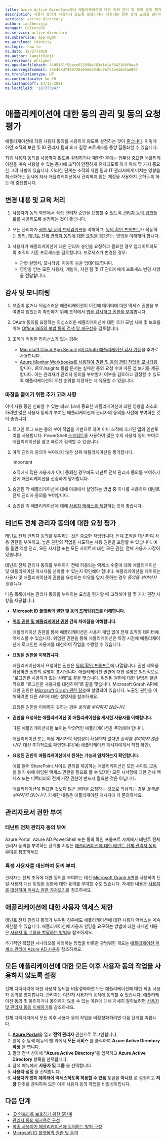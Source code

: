```yaml
---
title: Azure Active Directory에서 애플리케이션에 대한 동의 관리 및 동의 요청 평가
description: 사용자 동의가 사용하지 않도록 설정되거나 제한되는 경우 동의 요청을 관리하는 방법 및 Azure Active Directory 애플리케이션에 대한 테넌트 전체 관리자 동의에 대한 요청을 평가하는 방법에 대해 알아봅니다.
services: active-directory
author: iantheninja
manager: CelesteDG
ms.service: active-directory
ms.subservice: app-mgmt
ms.workload: identity
ms.topic: how-to
ms.date: 12/27/2019
ms.author: iangithinji
ms.reviewer: phsignor
ms.openlocfilehash: 3405181f9bace023950e583dfe1a334216bf0aa0
ms.sourcegitcommit: 2654d8d7490720a05e5304bc9a7c2b41eb4ae007
ms.translationtype: HT
ms.contentlocale: ko-KR
ms.lasthandoff: 04/13/2021
ms.locfileid: "107373947"
---
```

# <a name="managing-consent-to-applications-and-evaluating-consent-requests"></a>애플리케이션에 대한 동의 관리 및 동의 요청 평가

애플리케이션에 최종 사용자 동의를 사용하지 않도록 설정하는 것이 [좋습니다](../../security/fundamentals/steps-secure-identity.md#restrict-user-consent-operations). 이렇게 하면 조직의 보안 및 ID 관리자 팀과 의사 결정 프로세스를 중앙 집중화할 수 있습니다.

최종 사용자 동의를 사용하지 않도록 설정하거나 제한한 후에는 업무상 중요한 애플리케이션을 계속 사용할 수 있는 동시에 조직이 안전하게 유지되도록 하기 위해 몇 가지 중요한 고려 사항이 있습니다. 이러한 단계는 조직의 지원 팀과 IT 관리자에게 미치는 영향을 최소화하는 동시에 타사 애플리케이션에서 관리되지 않는 계정을 사용하지 못하도록 하는 데 중요합니다.

## <a name="process-changes-and-education"></a>변경 내용 및 교육 처리

 1. 사용자가 동의 화면에서 직접 관리자 승인을 요청할 수 있도록 [관리자 동의 워크플로](configure-admin-consent-workflow.md)를 사용하도록 설정하는 것이 좋습니다.

 2. 모든 관리자가 [권한 및 동의 프레임워크](../develop/consent-framework.md)를 이해하고, [동의 확인 프롬프트](../develop/application-consent-experience.md)가 작동하는 방법, [테넌트 전체 관리자 동의에 대한 요청을 평가](#evaluating-a-request-for-tenant-wide-admin-consent)하는 방법을 이해해야 합니다.
 3. 사용자가 애플리케이션에 대한 관리자 승인을 요청하고 필요한 경우 업데이트하도록 조직의 기존 프로세스를 검토합니다. 프로세스가 변경된 경우:
    * 관련 설명서, 모니터링, 자동화 등을 업데이트합니다.
    * 영향을 받는 모든 사용자, 개발자, 지원 팀 및 IT 관리자에게 프로세스 변경 사항을 전달합니다.

## <a name="auditing-and-monitoring"></a>감사 및 모니터링

1. 보증이 없거나 의심스러운 애플리케이션이 이전에 데이터에 대한 액세스 권한을 부여받지 않았는지 확인하기 위해 조직에서 [앱을 감사하고 권한을 부여](../../security/fundamentals/steps-secure-identity.md#audit-apps-and-consented-permissions)합니다.

2. OAuth 동의를 요청하는 의심스러운 애플리케이션에 대한 추가 모범 사례 및 보호를 위해 [Office 365의 불법 동의 검색 및 재구성](/microsoft-365/security/office-365-security/detect-and-remediate-illicit-consent-grants)을 검토합니다.

3. 조직에 적절한 라이선스가 있는 경우:

    * [Microsoft Cloud App Security의 OAuth 애플리케이션 감사 기능](/cloud-app-security/investigate-risky-oauth)을 추가로 사용합니다.
    * [Azure Monitor Workbooks를 사용하여 권한 및 동의 관련 작업을 모니터링](../reports-monitoring/howto-use-azure-monitor-workbooks.md)합니다. *동의 Insights* 통합 문서는 실패한 동의 요청 수에 따른 앱 보기를 제공합니다. 이는 관리자가 관리자 동의를 부여할지 여부를 검토하고 결정할 수 있도록 애플리케이션의 우선 순위를 지정하는 데 유용할 수 있습니다.

### <a name="additional-considerations-for-reducing-friction"></a>마찰을 줄이기 위한 추가 고려 사항

이미 사용 중인 신뢰할 수 있는 비즈니스에 중요한 애플리케이션에 대한 영향을 최소화하려면 많은 사용자 동의가 부여된 애플리케이션에 관리자의 동의를 사전에 부여하는 것이 좋습니다.

1. 로그인 로그 또는 동의 부여 작업을 기반으로 하여 이미 조직에 추가된 앱의 인벤토리를 사용합니다. PowerShell [스크립트](https://gist.github.com/psignoret/41793f8c6211d2df5051d77ca3728c09)를 사용하여 많은 수의 사용자 동의 부여로 애플리케이션을 쉽고 빠르게 검색할 수 있습니다.

2. 아직 관리자 동의가 부여되지 않은 상위 애플리케이션을 평가합니다.

   > [!IMPORTANT]
   > 조직에서 많은 사용자가 이미 동의한 경우에도 테넌트 전체 관리자 동의를 부여하기 전에 애플리케이션을 신중하게 평가합니다.

3. 승인된 각 애플리케이션에 대해 아래에서 설명하는 방법 중 하나를 사용하여 테넌트 전체 관리자 동의를 부여합니다.

4. 승인된 각 애플리케이션에 대해 [사용자 액세스를 제한](configure-user-consent.md)하는 것이 좋습니다.

## <a name="evaluating-a-request-for-tenant-wide-admin-consent"></a>테넌트 전체 관리자 동의에 대한 요청 평가

테넌트 전체 관리자 동의를 부여하는 것은 중요한 작업입니다.  전체 조직을 대신하여 사용 권한을 부여하고, 높은 권한의 작업을 시도하는 사용 권한을 포함할 수 있습니다. 예를 들면 역할 관리, 모든 사서함 또는 모든 사이트에 대한 모든 권한, 전체 사용자 가장이 있습니다.

테넌트 전체 관리자 동의를 부여하기 전에 허용되는 액세스 수준에 대해 애플리케이션 및 애플리케이션 게시자를 신뢰할 수 있는지 확인해야 합니다. 애플리케이션을 제어하는 사용자 및 애플리케이션이 권한을 요청하는 이유를 알지 못하는 경우 *동의를 부여하지 않습니다*.

다음 목록에서는 관리자 동의를 부여하는 요청을 평가할 때 고려해야 할 몇 가지 권장 사항을 제공합니다.

* **Microsoft ID 플랫폼의 [권한 및 동의 프레임워크](../develop/consent-framework.md)를 이해합니다.**

* **[위임 권한 및 애플리케이션 권한](../develop/v2-permissions-and-consent.md#permission-types) 간의 차이점을 이해합니다.**

   애플리케이션 권한을 통해 애플리케이션은 사용자 개입 없이 전체 조직의 데이터에 액세스할 수 있습니다. 위임된 권한을 통해 애플리케이션은 특정 시점에 애플리케이션에 로그인한 사용자를 대신하여 작업을 수행할 수 있습니다.

* **요청된 권한을 이해합니다.**

   애플리케이션에서 요청하는 권한은 [동의 확인 프롬프트](../develop/application-consent-experience.md)에 나열됩니다. 권한 제목을 확장하면 권한의 설명이 표시됩니다. 애플리케이션 권한에 대한 설명은 일반적으로 "로그인한 사용자가 없는 상태"로 끝을 맺습니다. 위임된 권한에 대한 설명은 일반적으로 "로그인한 사용자를 대신하여"로 끝을 맺습니다. Microsoft Graph API에 대한 권한은 [Microsoft Graph 권한 참조](/graph/permissions-reference)에 설명되어 있습니다. 노출된 권한을 이해하려면 다른 API에 대한 설명서를 참조하세요.

   요청된 권한을 이해하지 못하는 경우 *동의를 부여하지 않습니다*.

* **권한을 요청하는 애플리케이션 및 애플리케이션을 게시한 사용자를 이해합니다.**

   다른 애플리케이션처럼 보이는 악의적인 애플리케이션을 주의해야 합니다.

   애플리케이션 또는 해당 게시자의 적법성이 확실하지 않다면 *동의를 부여하지 않습니다*. 대신 추가적으로 확인합니다(예: 애플리케이션 게시자에게서 직접 확인).

* **요청된 권한이 애플리케이션에서 원하는 기능과 일치하는지 확인합니다.**

   예를 들어 SharePoint 사이트 관리를 제공하는 애플리케이션은 모든 사이트 모음을 읽기 위해 위임된 액세스 권한을 필요로 할 수 있지만 모든 사서함에 대한 전체 액세스 또는 디렉터리의 전체 가장 권한이 반드시 필요한 것은 아닙니다.

   애플리케이션에 필요한 것보다 많은 권한을 요청하는 것으로 의심되는 경우 *동의를 부여하지 않습니다*. 자세한 내용은 애플리케이션 게시자에 게 문의하세요.

## <a name="granting-consent-as-an-administrator"></a>관리자로서 권한 부여

### <a name="granting-tenant-wide-admin-consent"></a>테넌트 전체 관리자 동의 부여
Azure Portal, Azure AD PowerShell 또는 동의 확인 프롬프트 자체에서 테넌트 전체 관리자 동의를 부여하는 단계별 지침은 [애플리케이션에 대한 테넌트 전체 관리자 동의 부여](grant-admin-consent.md)를 참조하세요.

### <a name="granting-consent-on-behalf-of-a-specific-user"></a>특정 사용자를 대신하여 동의 부여
관리자는 전체 조직에 대한 동의를 부여하는 대신 [Microsoft Graph API](/graph/use-the-api)를 사용하여 단일 사용자 대신 위임된 권한에 대한 동의를 부여할 수도 있습니다. 자세한 내용은 [사용자를 대신하여 액세스 권한 가져오기](/graph/auth-v2-user)를 참조하세요.

## <a name="limiting-user-access-to-applications"></a>애플리케이션에 대한 사용자 액세스 제한
테넌트 전체 관리자 동의가 부여된 경우에도 애플리케이션에 대한 사용자 액세스는 계속 제한될 수 있습니다. 애플리케이션에 사용자 할당을 요구하는 방법에 대한 자세한 내용은 [사용자 및 그룹을 할당하는 방법](./assign-user-or-group-access-portal.md)을 참조하세요.

추가적인 복잡한 시나리오를 처리하는 방법을 비롯한 광범위한 개요는 [애플리케이션 액세스 관리에 Azure AD 사용](what-is-access-management.md)을 참조하세요.

## <a name="disable-all-future-user-consent-operations-to-any-application"></a>모든 애플리케이션에 대한 모든 이후 사용자 동의 작업을 사용하지 않도록 설정
전체 디렉터리에 대한 사용자 동의를 비활성화하면 모든 애플리케이션에 대한 최종 사용자 동의를 방지합니다. 관리자는 여전히 사용자의 동작에 동의할 수 있습니다. 애플리케이션 동의 및 동의하거나 동의하지 않을 수 있는 이유에 대해 자세히 알아보려면 [사용자 및 관리자 동의 이해하기](../develop/howto-convert-app-to-be-multi-tenant.md)를 참조하세요.

전체 디렉터리에서 모든 이후 사용자 동의 작업을 비활성화하려면 다음 단계를 따릅니다.
1.  [**Azure Portal**](https://portal.azure.com/)을 열고 **전역 관리자** 권한으로 로그인합니다.
2.  왼쪽 주 탐색 메뉴의 맨 위에서 **모든 서비스** 를 클릭하여 **Azure Active Directory 확장** 을 엽니다.
3.  필터 검색 상자에 **“Azure Active Directory**”를 입력하고 **Azure Active Directory** 항목을 선택합니다.
4.  탐색 메뉴에서 **사용자 및 그룹** 을 선택합니다.
5.  **사용자 설정** 을 선택합니다.
6.  **사용자가 앱이 데이터에 액세스하도록 허용할 수 있음** 토글을 **아니요** 로 설정하고 **저장** 단추를 클릭하여 모든 이후 사용자 동의 작업을 비활성화합니다.

## <a name="next-steps"></a>다음 단계
* [ID 인프라를 보호하기 위한 5단계](../../security/fundamentals/steps-secure-identity.md#before-you-begin-protect-privileged-accounts-with-mfa)
* [관리자 동의 워크플로 구성](configure-admin-consent-workflow.md)
* [최종 사용자가 애플리케이션에 동의하는 방법 구성](configure-user-consent.md)
* [Microsoft ID 플랫폼의 권한 및 동의](../develop/v2-permissions-and-consent.md)
